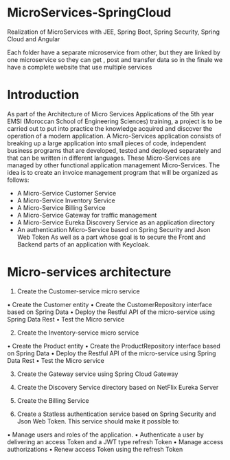 # MicroServices-SpringCloud
Realization of MicroServices with JEE, Spring Boot, Spring Security, Spring Cloud and Angular

Each folder have a separate microservice from other, but they are linked by one microservice so they can get , post and transfer data so in the finale we have a complete website that use multiple services 

# Introduction
As part of the Architecture of Micro Services Applications of the 5th year EMSI (Moroccan School of Engineering Sciences) training, a project is to be carried out to put into practice the knowledge acquired and discover the operation of a modern application.
A Micro-Services application consists of breaking up a large application into small pieces of code, independent business programs that are developed, tested and deployed separately and that can be written in different languages. These Micro-Services are managed by other functional application management Micro-Services.
The idea is to create an invoice management program that will be organized as follows:
- A Micro-Service Customer Service
- A Micro-Service Inventory Service
- A Micro-Service Billing Service
- A Micro-Service Gateway for traffic management
- A Micro-Service Eureka Discovery Service as an application directory
- An authentication Micro-Service based on Spring Security and Json Web Token
As well as a part whose goal is to secure the Front and Backend parts of an application with Keycloak.

# Micro-services architecture

1. Create the Customer-service micro service

• Create the Customer entity
• Create the CustomerRepository interface based on Spring Data
• Deploy the Restful API of the micro-service using Spring Data Rest
• Test the Micro service

2. Create the Inventory-service micro service

• Create the Product entity
• Create the ProductRepository interface based on Spring Data
• Deploy the Restful API of the micro-service using Spring Data Rest
• Test the Micro service

3. Create the Gateway service using Spring Cloud Gateway

4. Create the Discovery Service directory based on NetFlix Eureka Server

6. Create the Billing Service

7. Create a Statless authentication service based on Spring Security and Json Web Token. This service should make it possible to:

• Manage users and roles of the application.
• Authenticate a user by delivering an access Token and a JWT type refresh Token
• Manage access authorizations
• Renew access Token using the refresh Token

